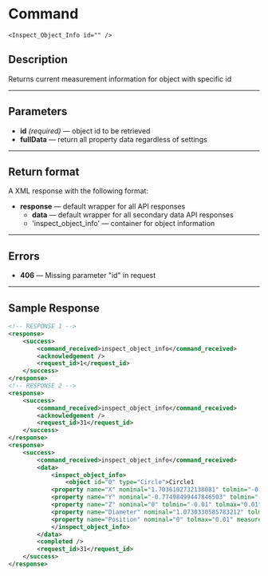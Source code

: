 # Command

    <Inspect_Object_Info id="" />

## Description

Returns current measurement information for object with specific id

***

## Parameters
- **id** _(required)_ — object id to be retrieved
- **fullData** — return all property data regardless of settings

***

## Return format
A XML response with the following format:

- **response** — default wrapper for all API responses
    - **data** — default wrapper for all secondary data API responses
    - 'inspect_object_info' — container for object information
	
***

## Errors
- **406** — Missing parameter "id" in request
 
***

## Sample Response
```xml
<!-- RESPONSE 1 -->
<response>
    <success>
        <command_received>inspect_object_info</command_received>
        <acknowledgement />
        <request_id>1</request_id>
    </success>
</response>
<!-- RESPONSE 2 -->
<response>
    <success>
        <command_received>inspect_object_info</command_received>
        <acknowledgement />
        <request_id>31</request_id>
    </success>
</response>
<response>
    <success>
        <command_received>inspect_object_info</command_received>
        <data>
            <inspect_object_info>
                <object id="0" type="Circle">Circle1
			<property name="X" nominal="1.7036102732138081" tolmin="-0.01" tolmax="0.01" measured="1.7036102732138081" deviation="0" />
			<property name="Y" nominal="-0.77498499447846503" tolmin="-0.01" tolmax="0.01" measured="-0.77498499447846503" deviation="0" />
			<property name="Z" nominal="0" tolmin="-0.01" tolmax="0.01" measured="0" deviation="0" />
			<property name="Diameter" nominal="1.0730330585783212" tolmin="-0.01" tolmax="0.01" measured="1.0730330585783212" deviation="0" />
			<property name="Position" nominal="0" tolmax="0.01" measured="0" deviation="0" /></object>
            </inspect_object_info>
        </data>
        <completed />
        <request_id>31</request_id>
    </success>
</response>
```
